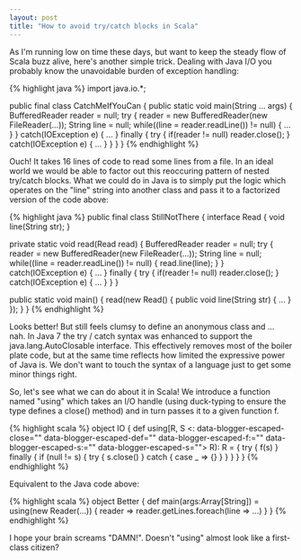```yaml
---
layout: post
title: "How to avoid try/catch blocks in Scala"
---
```


As I'm running low on time these days, but want to keep the steady flow of Scala buzz alive, here's another simple trick. Dealing with Java I/O you probably know the unavoidable burden of exception handling:

{% highlight java %}
import java.io.*;

public final class CatchMeIfYouCan {
  public static void main(String ... args) {
     BufferedReader reader = null;
     try {
        reader = new BufferedReader(new FileReader(...));
        String line = null;
        while((line = reader.readLine()) != null) {
             ...
        }
     } catch(IOException e) {
             ...
     } finally {
        try {
            if(reader != null) reader.close();
        } catch(IOException e) {
             ...
        }
     }
  }
}
{% endhighlight %}

Ouch! It takes 16 lines of code to read some lines from a file. In an ideal world we would be able to factor out this reoccuring pattern of nested try/catch blocks.
What we could do in Java is to simply put the logic which operates on the "line" string into another class and pass it to a factorized version of the code above:

{% highlight java %}
public final class StillNotThere {
 interface Read { void line(String str); }

 private static void read(Read read) {
    BufferedReader reader = null;
    try {
       reader = new BufferedReader(new FileReader(...));
       String line = null;
       while((line = reader.readLine()) != null) {
            read.line(line);
       }
    } catch(IOException e) {
            ...
    } finally {
       try {
           if(reader != null) reader.close();
       } catch(IOException e) {
            ...
       }
    }
 } 

 public static void main() {
   read(new Read() { public void line(String str) { ... } });
 }
}
{% endhighlight %}

Looks better! But still feels clumsy to define an anonymous class and ... nah. In Java 7 the try / catch syntax was enhanced to support the java.lang.AutoClosable interface. This effectively removes most of the boiler plate code, but at the same time reflects how limited the expressive power of Java is. We don't want to touch the syntax of a language just to get some minor things right.

So, let's see what we can do about it in Scala! We introduce a function named "using" which takes an I/O handle (using duck-typing to ensure the type defines a close() method) and in turn passes it to a given function f.

{% highlight scala %}
object IO {
  def using[R, S <: data-blogger-escaped-close="" data-blogger-escaped-def="" data-blogger-escaped-f:="" data-blogger-escaped-s:="" data-blogger-escaped-s=""> R): R = {
    try {
      f(s)
    } finally {
      if (null != s) {
        try {
          s.close()
        } catch {
          case _ => {}
        }
      }
    }
  }
}
{% endhighlight %}

Equivalent to the Java code above:

{% highlight scala %}
object Better {
  def main(args:Array[String]) = using(new Reader(...)) {
    reader => reader.getLines.foreach(line => ...)
  }
}
{% endhighlight %}

I hope your brain screams "DAMN!". Doesn't "using" almost look like a first-class citizen?
